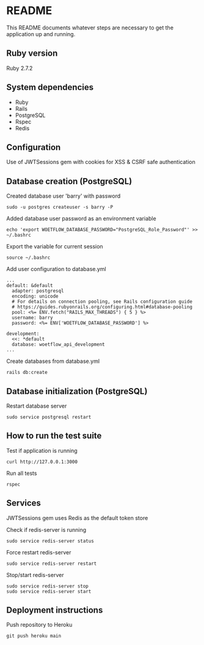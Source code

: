 # README

This README documents whatever steps are necessary to get the
application up and running.

## Ruby version
Ruby 2.7.2

## System dependencies
* Ruby
* Rails
* PostgreSQL
* Rspec
* Redis

## Configuration
Use of JWTSessions gem with cookies for XSS & CSRF safe authentication

## Database creation (PostgreSQL)
Created database user 'barry' with password
```
sudo -u postgres createuser -s barry -P
```

Added database user password as an environment variable
```
echo 'export WOETFLOW_DATABASE_PASSWORD="PostgreSQL_Role_Password"' >> ~/.bashrc
```

Export the variable for current session
```
source ~/.bashrc
```

Add user configuration to database.yml
```
...
default: &default
  adapter: postgresql
  encoding: unicode
  # For details on connection pooling, see Rails configuration guide
  # https://guides.rubyonrails.org/configuring.html#database-pooling
  pool: <%= ENV.fetch("RAILS_MAX_THREADS") { 5 } %>
  username: barry
  password: <%= ENV['WOETFLOW_DATABASE_PASSWORD'] %>

development:
  <<: *default
  database: woetflow_api_development
...
```

Create databases from database.yml
```
rails db:create
```

## Database initialization (PostgreSQL)
Restart database server
```
sudo service postgresql restart
```

## How to run the test suite
Test if application is running
```
curl http://127.0.0.1:3000
```

Run all tests
```
rspec
```

## Services
JWTSessions gem uses Redis as the default token store

Check if redis-server is running
```
sudo service redis-server status
```

Force restart redis-server
```
sudo service redis-server restart
```

Stop/start redis-server
```
sudo service redis-server stop
sudo service redis-server start
```

## Deployment instructions
Push repository to Heroku
```
git push heroku main
```